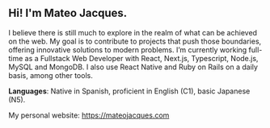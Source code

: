 ## Hi! I'm Mateo Jacques.

I believe there is still much to explore in the realm of what can be achieved on the web. My goal is to contribute to projects that push those boundaries, offering innovative solutions to modern problems.
I’m currently working full-time as a Fullstack Web Developer with React, Next.js, Typescript, Node.js, MySQL and MongoDB. I also use React Native and Ruby on Rails on a daily basis, among other tools.

**Languages**: Native in Spanish, proficient in English (C1), basic Japanese (N5).

My personal website: https://mateojacques.com
